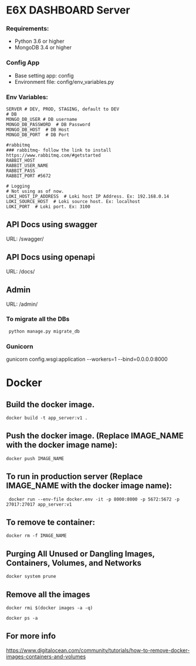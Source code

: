 # E6X DASHBOARD Server

### Requirements:
* Python 3.6 or higher
* MongoDB 3.4 or higher


### Config App
* Base setting app: config
* Environment file: config/env_variables.py


### Env Variables:

```
SERVER # DEV, PROD, STAGING, default to DEV
# DB
MONGO_DB_USER # DB username
MONGO_DB_PASSWORD  # DB Password
MONGO_DB_HOST  # DB Host
MONGO_DB_PORT  # DB Port

#rabbitmq
### rabbitmq- follow the link to install
https://www.rabbitmq.com/#getstarted
RABBIT_HOST
RABBIT_USER_NAME
RABBIT_PASS
RABBIT_PORT #5672

# Logging
# Not using as of now.
LOKI_HOST_IP_ADDRESS  # Loki host IP Address. Ex: 192.168.0.14
LOKI_SOURCE_HOST  # Loki source host. Ex: localhost
LOKI_PORT  # Loki port. Ex: 3100
```

## API Docs using swagger
URL: /swagger/

## API Docs using openapi
URL: /docs/

## Admin

URL: /admin/

### To migrate all the DBs
```python
 python manage.py migrate_db
```

### Gunicorn
gunicorn config.wsgi:application --workers=1 --bind=0.0.0.0:8000


# Docker

## Build the docker image.
```
docker build -t app_server:v1 .
```

## Push the docker image. (Replace IMAGE_NAME with the docker image name):
```
docker push IMAGE_NAME
```

## To run in production server (Replace IMAGE_NAME with the docker image name):
```
 docker run --env-file docker.env -it -p 8000:8000 -p 5672:5672 -p 27017:27017 app_server:v1
```

## To remove te container:

```
docker rm -f IMAGE_NAME
```

## Purging All Unused or Dangling Images, Containers, Volumes, and Networks

```
docker system prune
```

## Remove all the images

```
docker rmi $(docker images -a -q)
```

```
docker ps -a
```

## For more info
https://www.digitalocean.com/community/tutorials/how-to-remove-docker-images-containers-and-volumes